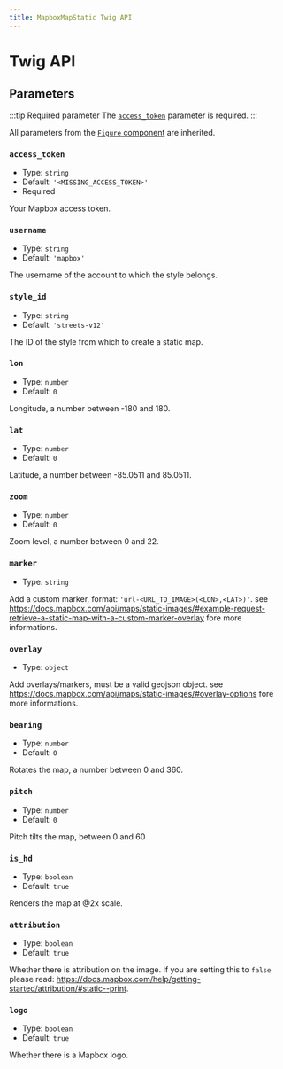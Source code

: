 ```yaml
---
title: MapboxMapStatic Twig API
---
```


# Twig API

## Parameters

:::tip Required parameter
The  [`access_token`](#access-token) parameter is required.
:::

All parameters from the [`Figure` component](/components/atoms/Figure/twig-api) are inherited.

### `access_token`

- Type: `string`
- Default: `'<MISSING_ACCESS_TOKEN>'`
- Required

Your Mapbox access token.

### `username`

- Type: `string`
- Default: `'mapbox'`

The username of the account to which the style belongs.

### `style_id`

- Type: `string`
- Default: `'streets-v12'`

The ID of the style from which to create a static map.

### `lon`

- Type: `number`
- Default: `0`

Longitude, a number between -180 and 180.

### `lat`

- Type: `number`
- Default: `0`

Latitude, a number between -85.0511 and 85.0511.

### `zoom`

- Type: `number`
- Default: `0`

Zoom level, a number between 0 and 22.

### `marker`

- Type: `string`

Add a custom marker, format: `'url-<URL_TO_IMAGE>(<LON>,<LAT>)'`.
see https://docs.mapbox.com/api/maps/static-images/#example-request-retrieve-a-static-map-with-a-custom-marker-overlay fore more informations.

### `overlay`

- Type: `object`

Add overlays/markers, must be a valid geojson object.
see https://docs.mapbox.com/api/maps/static-images/#overlay-options fore more informations.

### `bearing`

- Type: `number`
- Default: `0`

Rotates the map, a number between 0 and 360.

### `pitch`

- Type: `number`
- Default: `0`

Pitch tilts the map, between 0 and 60

### `is_hd`

- Type: `boolean`
- Default: `true`

Renders the map at @2x scale.

### `attribution`

- Type: `boolean`
- Default: `true`

Whether there is attribution on the image.
If you are setting this to `false` please read: https://docs.mapbox.com/help/getting-started/attribution/#static--print.

### `logo`

- Type: `boolean`
- Default: `true`

Whether there is a Mapbox logo.
